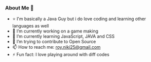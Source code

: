 ### About Me 👋

- ⭐ I'm basically a Java Guy but i do love coding and learning other languages as well
- 🔭 I’m currently working on a game making
- 🌱 I’m currently learning JavaScript, JAVA and CSS
- 👯 I’m trying to contribute to Open Source
- 📫 How to reach me: roy.niki25@gmail.com
- ⚡ Fun fact: I love playing around with diff codes
